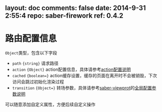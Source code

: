 layout: doc
comments: false
date: 2014-9-31 2:55:4
repo: saber-firework
ref: 0.4.2
---

# 路由配置信息

`Object`类型，包含以下字段

* `path` `{string}` 请求路径
* `action` `{Object}` action配置信息，具体请参考[action配置说明](action.md)
* `cached` `{boolean=}` action缓存设置，缓存的页面在离开时不会被销毁，下次访问会跳过初始化渲染过程
* `transition` `{Object=}` 转场参数，具体请参考[saber-viewprot](https://github.com/ecomfe/saber-viewport)的[全局配置参数说明](https://github.com/ecomfe/saber-viewport#initele-options)

可以随意添加自定义属性，方便后续自定义操作
